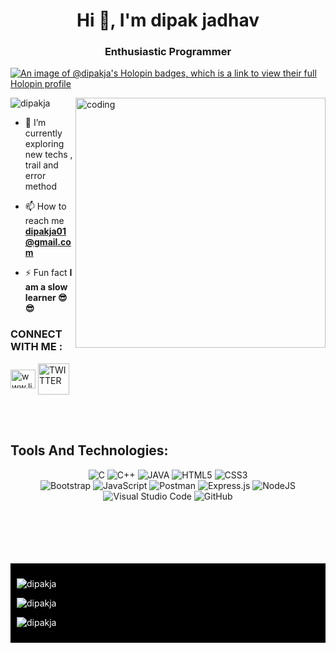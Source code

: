 
<h1 align="center">Hi 👋, I'm dipak jadhav</h1>

<h3 align="center">Enthusiastic Programmer</h3>

[![An image of @dipakja's Holopin badges, which is a link to view their full Holopin profile](https://holopin.me/dipakja)](https://holopin.io/@dipakja)

<img align="right" alt="coding" width="400" src="https://media1.giphy.com/media/i1JHRZSXO9LZZDHqii/giphy.gif?cid=ecf05e47zzj0l4g951q1uls4kmza0lv6le11dso120z2e03c&ep=v1_gifs_related&rid=giphy.gif&ct=g">

<p align="left"> <img src="https://komarev.com/ghpvc/?username=dipakja&label=Profile%20views&color=0e75b6&style=flat" alt="dipakja" /> </p>

- 🌱 I’m currently  exploring new techs , trail and error method 

- 📫 How to reach me **dipakja01@gmail.com**

- ⚡ Fun fact **I am a slow learner 😎😎**

<h3 align="left">CONNECT WITH ME :</h3>
<p align="left" >
<a href="https://linkedin.com/in/www.linkedin.com/in/dipakjadhav02" target="blank"><img align="center" src="https://raw.githubusercontent.com/rahuldkjain/github-profile-readme-generator/master/src/images/icons/Social/linked-in-alt.svg" alt="www.linkedin.com/in/dipakjadhav02" height="30" width="40" /></a>
  <a href="https://twitter.com/DipakJa44213008" target="blank"><img align="center" src="https://github.com/dipakja/dipakja/assets/104189165/d5f8a6d5-db06-4e9e-a96e-9ff08736f47f" alt="TWITTER" height="50" width="50" /></a>
</p>


<br>
<br>
<h2>Tools And Technologies:</h2>
<p align="center">
<img alt="C" src="https://img.shields.io/badge/C-00599C?style=for-the-badge&logo=c&logoColor=white"/>
<img alt="C++" src="https://img.shields.io/badge/c++-%2300599C.svg?&style=for-the-badge&logo=c%2B%2B&ogoColor=white"/> 
 
 <img alt="JAVA" src="https://img.shields.io/badge/java-%2300599C.svg?&style=for-the-badge&logo=java&ogoColor=white"/> 

 
<img alt="HTML5" src="https://img.shields.io/badge/html5-%23E34F26.svg?&style=for-the-badge&logo=html5&logoColor=white"/> 
<img alt="CSS3" src="https://img.shields.io/badge/css3-%231572B6.svg?&style=for-the-badge&logo=css3&logoColor=white"/> <br>
<img alt="Bootstrap" src="https://img.shields.io/badge/bootstrap-%23563D7C.svg?&style=for-the-badge&logo=bootstrap&logoColor=white"/>
<img alt="JavaScript" src="https://img.shields.io/badge/javascript-%23323330.svg?&style=for-the-badge&logo=javascript&logoColor=%23F7DF1E"/> 
 <img alt="Postman" src="https://img.shields.io/badge/Postman-FF6C37?style=for-the-badge&logo=postman&logoColor=white"/>

<img alt="Express.js" src="https://img.shields.io/badge/express.js-%23404d59.svg?&style=for-the-badge"/> 
<img alt="NodeJS" src="https://img.shields.io/badge/node.js-%2343853D.svg?&style=for-the-badge&logo=node.js&logoColor=white"/>

<img alt="Visual Studio Code" src="https://img.shields.io/badge/VisualStudioCode-0078d7.svg?&style=for-the-badge&logo=visual-studio-code&logoColor=white"/>
<img alt="GitHub" src="https://img.shields.io/badge/github-%23121011.svg?&style=for-the-badge&logo=github&logoColor=white"/>


 </p>
 <br>
 <br>
 <br>


<br>
<br>


 

<div style="background-color: black; color: white; padding: 10px;">

 <p><img  src="https://github-readme-stats-sigma-five.vercel.app/api?username=dipakja&show_icons=true&theme=dark&locale=en" alt="dipakja" /></p>

<p><img src="https://github-readme-stats-sigma-five.vercel.app/api?username=dipakja&show_icons=true&theme=dark&locale=en" alt="dipakja" /></p>


<p><img align="center" src="https://github-readme-streak-stats.herokuapp.com/?user=dipakja&theme=dark" alt="dipakja" /></p>
</div>


 






